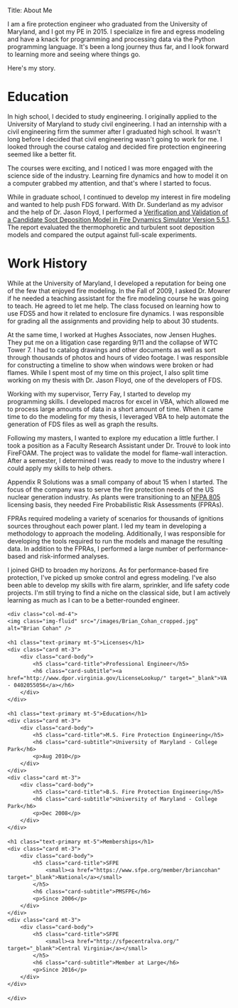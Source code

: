 Title: About Me

<div class="row">
    <div class="col">
    
<p>I am a fire protection engineer who graduated from the University of Maryland, and I got my PE in 2015. I specialize in fire and egress modeling and have a knack for programming and processing data via the Python programming language. It's been a long journey thus far, and I look forward to learning more and seeing where things go.</p>
<p>Here's my story.</p>

<h1>Education</h1>

<p>In high school, I decided to study engineering. I originally applied to the University of Maryland to study civil engineering. I had an internship with a civil engineering firm the summer after I graduated high school. It wasn't long before I decided that civil engineering wasn't going to work for me. I looked through the course catalog and decided fire protection engineering seemed like a better fit.</p>
<p>The courses were exciting, and I noticed I was more engaged with the science side of the industry. Learning fire dynamics and how to model it on a computer grabbed my attention, and that's where I started to focus.</p>

<p>While in graduate school, I continued to develop my interest in fire modeling and wanted to help push FDS forward. With Dr. Sunderland as my advisor and the help of Dr. Jason Floyd, I performed a <a href="https://drum.lib.umd.edu/handle/1903/10959">Verification and Validation of a Candidate Soot Deposition Model in Fire Dynamics Simulator Version 5.5.1</a>. The report evaluated the thermophoretic and turbulent soot deposition models and compared the output against full-scale experiments.</p>

<h1>Work History</h1>

<p>While at the University of Maryland, I developed a reputation for being one of the few that enjoyed fire modeling. In the Fall of 2009, I asked Dr. Mowrer if he needed a teaching assistant for the fire modeling course he was going to teach. He agreed to let me help. The class focused on learning how to use FDS5 and how it related to enclosure fire dynamics. I was responsible for grading all the assignments and providing help to about 30 students.</p>

<p>At the same time, I worked at Hughes Associates, now Jensen Hughes. They put me on a litigation case regarding 9/11 and the collapse of WTC Tower 7. I had to catalog drawings and other documents as well as sort through thousands of photos and hours of video footage. I was responsible for constructing a timeline to show when windows were broken or had flames. While I spent most of my time on this project, I also split time working on my thesis with Dr. Jason Floyd, one of the developers of FDS.</p>
<p>Working with my supervisor, Terry Fay, I started to develop my programming skills. I developed macros for excel in VBA, which allowed me to process large amounts of data in a short amount of time. When it came time to do the modeling for my thesis, I leveraged VBA to help automate the generation of FDS files as well as graph the results.</p>

<p>Following my masters, I wanted to explore my education a little further. I took a position as a Faculty Research Assistant under Dr. Trouvé to look into FireFOAM. The project was to validate the model for flame-wall interaction. After a semester, I determined I was ready to move to the industry where I could apply my skills to help others.</p>

<p>Appendix R Solutions was a small company of about 15 when I started. The focus of the company was to serve the fire protection needs of the US nuclear generation industry. As plants were transitioning to an <a href="https://www.nfpa.org/codes-and-standards/all-codes-and-standards/list-of-codes-and-standards/detail?code=805">NFPA 805</a> licensing basis, they needed Fire Probabilistic Risk Assessments (FPRAs).</p>
<p>FPRAs required modeling a variety of scenarios for thousands of ignitions sources throughout each power plant. I led my team in developing a methodology to approach the modeling. Additionally, I was responsible for developing the tools required to run the models and manage the resulting data. In addition to the FPRAs, I performed a large number of performance-based and risk-informed analyses.</p>

<p>I joined GHD to broaden my horizons. As for performance-based fire protection, I've picked up smoke control and egress modeling. I've also been able to develop my skills with fire alarm, sprinkler, and life safety code projects. I'm still trying to find a niche on the classical side, but I am actively learning as much as I can to be a better-rounded engineer.</p>
    </div>
    
    <div class="col-md-4">
    <img class="img-fluid" src="/images/Brian_Cohan_cropped.jpg" alt="Brian Cohan" />
    
    <h1 class="text-primary mt-5">Licenses</h1>
    <div class="card mt-3">
        <div class="card-body">
            <h5 class="card-title">Professional Engineer</h5>
            <h6 class="card-subtitle"><a href="http://www.dpor.virginia.gov/LicenseLookup/" target="_blank">VA - 0402055056</a></h6>
        </div>
    </div>
    
    <h1 class="text-primary mt-5">Education</h1>
    <div class="card mt-3">
        <div class="card-body">
            <h5 class="card-title">M.S. Fire Protection Engineering</h5>
            <h6 class="card-subtitle">University of Maryland - College Park</h6>
            <p>Aug 2010</p>
        </div>
    </div>
    <div class="card mt-3">
        <div class="card-body">
            <h5 class="card-title">B.S. Fire Protection Engineering</h5>
            <h6 class="card-subtitle">University of Maryland - College Park</h6>
            <p>Dec 2008</p>
        </div>
    </div>
    
    <h1 class="text-primary mt-5">Memberships</h1>
    <div class="card mt-3">
        <div class="card-body">
            <h5 class="card-title">SFPE
                <small><a href="https://www.sfpe.org/member/briancohan" target="_blank">National</a></small>
            </h5>
            <h6 class="card-subtitle">PMSFPE</h6>
            <p>Since 2006</p>
        </div>
    </div>
    <div class="card mt-3">
        <div class="card-body">
            <h5 class="card-title">SFPE
                <small><a href="http://sfpecentralva.org/" target="_blank">Central Virginia</a></small>
            </h5>
            <h6 class="card-subtitle">Member at Large</h6>
            <p>Since 2016</p>
        </div>
    </div>
    
    </div>
</div>